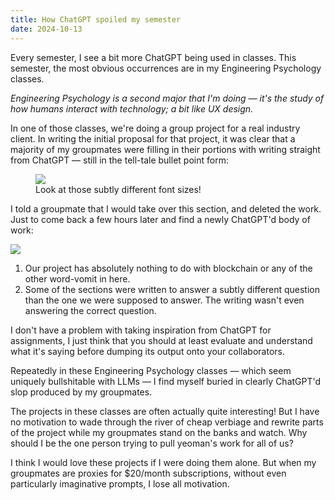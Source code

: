 ```yaml
---
title: How ChatGPT spoiled my semester
date: 2024-10-13
---
```


Every semester, I see a bit more ChatGPT being used in classes. This semester, the most obvious occurrences are in my Engineering Psychology classes.

_Engineering Psychology is a second major that I'm doing — it's the study of how humans interact with technology; a bit like UX design._

In one of those classes, we're doing a group project for a real industry client. In writing the initial proposal for that project, it was clear that a majority of my groupmates were filling in their portions with writing straight from ChatGPT — still in the tell-tale bullet point form:

<figure>
  <img src="/posts/chatgpt-semester/chatgpt1.png" />
  <figcaption>Look at those subtly different font sizes!</figcaption>
</figure>

I told a groupmate that I would take over this section, and deleted the work. Just to come back a few hours later and find a newly ChatGPT'd body of work:

![](/posts/chatgpt-semester/chatgpt2.png)

1. Our project has absolutely nothing to do with blockchain or any of the other word-vomit in here.
2. Some of the sections were written to answer a subtly different question than the one we were supposed to answer. The writing wasn't even answering the correct question.

I don't have a problem with taking inspiration from ChatGPT for assignments, I just think that you should at least evaluate and understand what it's saying before dumping its output onto your collaborators.

Repeatedly in these Engineering Psychology classes — which seem uniquely bullshitable with LLMs — I find myself buried in clearly ChatGPT'd slop produced by my groupmates.

The projects in these classes are often actually quite interesting! But I have no motivation to wade through the river of cheap verbiage and rewrite parts of the project while my groupmates stand on the banks and watch. Why should I be the one person trying to pull yeoman's work for all of us?

I think I would love these projects if I were doing them alone. But when my groupmates are proxies for $20/month subscriptions, without even particularly imaginative prompts, I lose all motivation.
